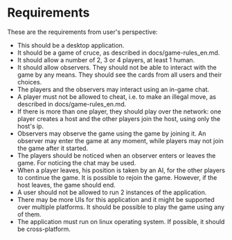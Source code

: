Requirements
=========

These are the requirements from user's perspective:

* This should be a desktop application.
* It should be a game of cruce, as described in docs/game-rules_en.md.
* It should allow a number of 2, 3 or 4 players, at least 1 human.
* It should allow observers. They should not be able to interact with the game
by any means. They should see the cards from all users and their choices.
* The players and the observers may interact using an in-game chat.
* A player must not be allowed to cheat, i.e. to make an illegal move, as
described in docs/game-rules_en.md.
* If there is more than one player, they should play over the network: one
player creates a host and the other players join the host, using only the
host's ip.
* Observers may observe the game using the game by joining it. An observer may
enter the game at any moment, while players may not join the game after it
started.
* The players should be noticed when an observer enters or leaves the game.
For noticing the chat may be used.
* When a player leaves, his position is taken by an AI, for the other players
to continue the game. It is possible to rejoin the game. However, if the host
leaves, the game should end.
* A user should not be allowed to run 2 instances of the application.
* There may be more UIs for this application and it might be supported over
multiple platforms. It should be possible to play the game using any of them.
* The application must run on linux operating system. If possible, it should
be cross-platform.

